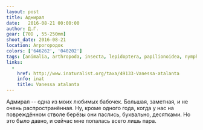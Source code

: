 ```yaml
---
layout: post
title: Адмирал
date:   2016-08-21 00:00:00
author: Д.Г.
gear: [70D , 55-250mm]
shoot_date: 2016-08-21
location: Агрогородок
colors: ['646262', '040202']
tags: [animalia, arthropoda, insecta, lepidoptera, papilionoidea, nymphalidae, vanessa, vanessa atalanta]
links:
  -
    href: http://www.inaturalist.org/taxa/49133-Vanessa-atalanta
    info: inat
    title: Vanessa atalanta
---
```


Адмирал -- одна из моих любимых бабочек. Большая, заметная, и не очень распространённая. Ну, кроме одного года, когда у нас на повреждённом стволе берёзы они паслись, буквально, десятками. Но это было давно, и сейчас мне попалась всего лишь пара.
